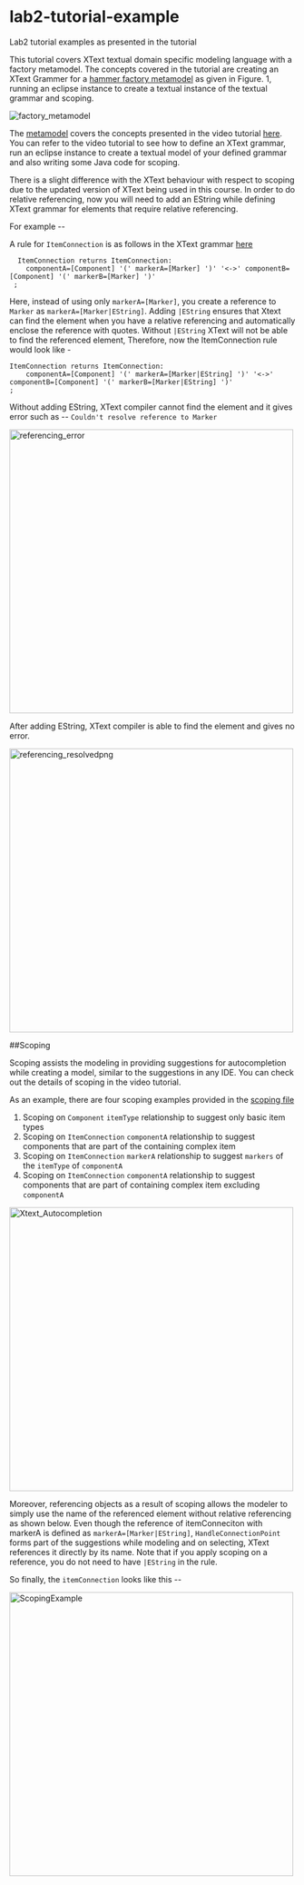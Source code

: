 # lab2-tutorial-example
Lab2 tutorial examples as presented in the tutorial

This tutorial covers XText textual domain specific modeling language with a factory metamodel. The concepts covered in the tutorial are creating an XText Grammer for a [hammer factory metamodel](https://github.com/MEws22/lab2-tutorial-example/tree/main/tutorial) as given in Figure. 1, running an eclipse instance to create a textual instance of the textual grammar and scoping.

![factory_metamodel](https://user-images.githubusercontent.com/12189156/200930038-d0602fa6-83a8-45b3-a3f2-c3af0435003b.png)


The [metamodel](https://github.com/MEws22/lab2-tutorial-example/tree/main/tutorial) covers the concepts presented in the video tutorial [here](https://www.youtube.com/watch?v=EKpqPX5tcn0). You can refer to the video tutorial to see how to define an XText grammar, run an eclipse instance to create a textual model of your defined grammar and also writing some Java code for scoping.

There is a slight difference with the XText behaviour with respect to scoping due to the updated version of XText being used in this course. In order to do relative referencing, now you will need to add an EString while defining XText grammar for elements that require relative referencing.

For example -- 

A rule for  ```ItemConnection``` is as follows in the XText grammar [here](https://github.com/MEws22/lab2-tutorial-example/blob/main/tutorial.xtext/src/at/ac/tuwien/big/Tutorial.xtext)

```
  ItemConnection returns ItemConnection:
	componentA=[Component] '(' markerA=[Marker] ')' '<->' componentB=[Component] '(' markerB=[Marker] ')'
 ;
```
Here, instead of using only ```markerA=[Marker]```, you create a reference to ```Marker``` as ```markerA=[Marker|EString]```. Adding ```|EString``` ensures that Xtext can find the element when you have a relative referencing and automatically enclose the reference with quotes. Without ```|EString``` XText will not be able to find the referenced element,  Therefore, now the ItemConnection rule would look like -

```
ItemConnection returns ItemConnection:
	componentA=[Component] '(' markerA=[Marker|EString] ')' '<->' componentB=[Component] '(' markerB=[Marker|EString] ')'
;
```
Without adding EString, XText compiler cannot find the element and it gives error such as -- 
```Couldn't resolve reference to Marker```

<img width="500" alt="referencing_error" src="https://user-images.githubusercontent.com/12189156/200928949-debdf7fc-91e7-4994-8ea1-ab09793a2362.png">

After adding EString, XText compiler is able to find the element and gives no error.

<img width="500" alt="referencing_resolvedpng" src="https://user-images.githubusercontent.com/12189156/200929043-e2a078bf-dbdf-410a-b7d2-1ac923dbba2f.png">

##Scoping

Scoping assists the modeling in providing suggestions for autocompletion while creating a model, similar to the suggestions in any IDE. You can check out the details of scoping in the video tutorial.

As an example, there are four scoping examples provided in the [scoping file](https://github.com/MEws22/lab2-tutorial-example/blob/main/tutorial.xtext/src/org/xtext/example/scoping/TutorialScopeProvider.java)
1. Scoping on ```Component``` ```itemType``` relationship to suggest only basic item types
2. Scoping on ```ItemConnection``` ```componentA``` relationship to suggest components that are part of the containing complex item
3. Scoping on ```ItemConnection``` ```markerA``` relationship to suggest ```markers``` of the ```itemType``` of ```componentA```
4. Scoping on ```ItemConnection``` ```componentA``` relationship to suggest components that are part of containing complex item excluding ```componentA```

<img width="500" alt="Xtext_Autocompletion" src="https://user-images.githubusercontent.com/12189156/200946060-5964dfae-ed87-4d21-8e74-1b301384b14b.png">

Moreover, referencing objects as a result of scoping allows the modeler to simply use the name of the referenced element without relative referencing as shown below. Even though the reference of itemConneciton with markerA is defined as ```markerA=[Marker|EString]```, ```HandleConnectionPoint``` forms part of the suggestions while modeling and on selecting, XText references it directly by its name. 
Note that if you apply scoping on a reference, you do not need to have ```|EString``` in the rule.

So finally, the ```itemConnection``` looks like this -- 

<img width="500" alt="ScopingExample" src="https://user-images.githubusercontent.com/12189156/200946102-45a58170-2cc7-4bda-946f-f4f32276690b.png">

